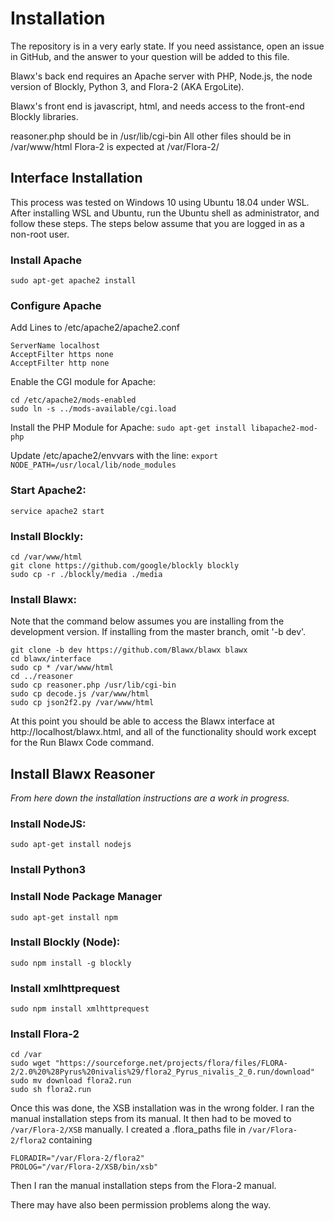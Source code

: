# Installation

The repository is in a very early state. If you need assistance, open an issue in GitHub,
and the answer to your question will be added to this file.

Blawx's back end requires an Apache server with PHP, Node.js, the node version of Blockly, Python 3, and Flora-2 (AKA ErgoLite).

Blawx's front end is javascript, html, and needs access to the front-end Blockly libraries.

reasoner.php should be in /usr/lib/cgi-bin
All other files should be in /var/www/html
Flora-2 is expected at /var/Flora-2/

## Interface Installation
This process was tested on Windows 10 using Ubuntu 18.04 under WSL.
After installing WSL and Ubuntu, run the Ubuntu shell as administrator, and follow these steps.
The steps below assume that you are logged in as a non-root user.

### Install Apache
`sudo apt-get apache2 install`

### Configure Apache
Add Lines to /etc/apache2/apache2.conf
```
ServerName localhost
AcceptFilter https none
AcceptFilter http none
```

Enable the CGI module for Apache:
```
cd /etc/apache2/mods-enabled
sudo ln -s ../mods-available/cgi.load
```

Install the PHP Module for Apache:
`sudo apt-get install libapache2-mod-php`

Update /etc/apache2/envvars with the line:
`export NODE_PATH=/usr/local/lib/node_modules`

### Start Apache2:
`service apache2 start`

### Install Blockly:
```
cd /var/www/html
git clone https://github.com/google/blockly blockly
sudo cp -r ./blockly/media ./media
```

### Install Blawx:
Note that the command below assumes you are installing from the development version.
If installing from the master branch, omit '-b dev'.
```
git clone -b dev https://github.com/Blawx/blawx blawx
cd blawx/interface
sudo cp * /var/www/html
cd ../reasoner
sudo cp reasoner.php /usr/lib/cgi-bin
sudo cp decode.js /var/www/html
sudo cp json2f2.py /var/www/html
```

At this point you should be able to access the Blawx interface at http://localhost/blawx.html, and all of the functionality
should work except for the Run Blawx Code command.

## Install Blawx Reasoner

*From here down the installation instructions are a work in progress.*

### Install NodeJS:
`sudo apt-get install nodejs`

### Install Python3

### Install Node Package Manager
`sudo apt-get install npm`

### Install Blockly (Node):
```
sudo npm install -g blockly
```

### Install xmlhttprequest
`sudo npm install xmlhttprequest`


### Install Flora-2
```
cd /var
sudo wget "https://sourceforge.net/projects/flora/files/FLORA-2/2.0%20%28Pyrus%20nivalis%29/flora2_Pyrus_nivalis_2_0.run/download"
sudo mv download flora2.run
sudo sh flora2.run
```

Once this was done, the XSB installation was in the wrong folder. I ran the manual installation steps from its manual.
It then had to be moved to `/var/Flora-2/XSB` manually.
I created a .flora_paths file in `/var/Flora-2/flora2` containing
```
FLORADIR="/var/Flora-2/flora2"
PROLOG="/var/Flora-2/XSB/bin/xsb"
```

Then I ran the manual installation steps from the Flora-2 manual.

There may have also been permission problems along the way.
